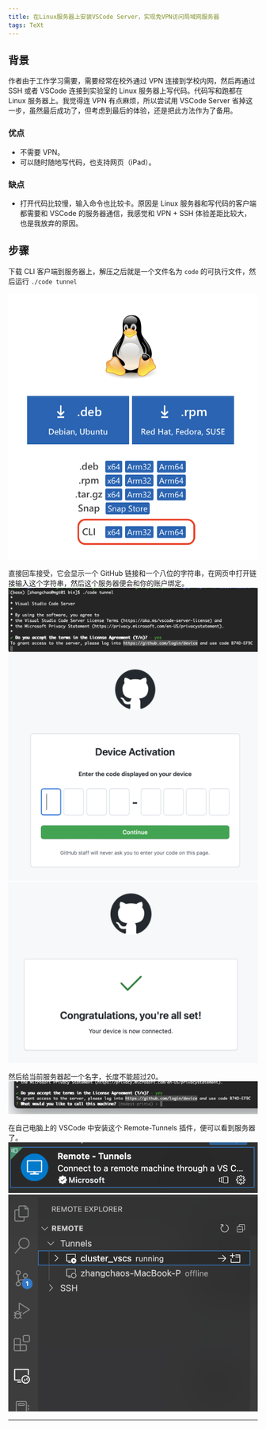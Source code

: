 ```yaml
---
title: 在Linux服务器上安装VSCode Server，实现免VPN访问局域网服务器
tags: TeXt
---
```



## 背景
作者由于工作学习需要，需要经常在校外通过 VPN 连接到学校内网，然后再通过 SSH 或者 VSCode 连接到实验室的 Linux 服务器上写代码。代码写和跑都在 Linux 服务器上。我觉得连 VPN 有点麻烦，所以尝试用 VSCode Server 省掉这一步，虽然最后成功了，但考虑到最后的体验，还是把此方法作为了备用。 


### 优点
- 不需要 VPN。
- 可以随时随地写代码，也支持网页（iPad）。


### 缺点
- 打开代码比较慢，输入命令也比较卡。原因是 Linux 服务器和写代码的客户端都需要和 VSCode 的服务器通信，我感觉和 VPN + SSH 体验差距比较大，也是我放弃的原因。


## 步骤
下载 CLI 客户端到服务器上，解压之后就是一个文件名为 `code` 的可执行文件，然后运行 `./code tunnel`


![0](https://github.com/zhangchaosd/superchao/raw/master/_posts/assets/20230130/0.png)


直接回车接受，它会显示一个 GitHub 链接和一个八位的字符串，在网页中打开链接输入这个字符串，然后这个服务器便会和你的账户绑定。
![1](https://github.com/zhangchaosd/superchao/raw/master/_posts/assets/20230130/1.png)
![2](https://github.com/zhangchaosd/superchao/raw/master/_posts/assets/20230130/2.png)
![3](https://github.com/zhangchaosd/superchao/raw/master/_posts/assets/20230130/3.png)

然后给当前服务器起一个名字，长度不能超过20。
![4](https://github.com/zhangchaosd/superchao/raw/master/_posts/assets/20230130/4.png)

在自己电脑上的 VSCode 中安装这个 Remote-Tunnels 插件，便可以看到服务器了。
![5](https://github.com/zhangchaosd/superchao/raw/master/_posts/assets/20230130/5.png)
![6](https://github.com/zhangchaosd/superchao/raw/master/_posts/assets/20230130/6.png)



<!--more-->

---

<!-- If you like TeXt, don't forget to give me a star. :star2:

[![Star This Project](https://img.shields.io/github/stars/kitian616/jekyll-TeXt-theme.svg?label=Stars&style=social)](https://github.com/kitian616/jekyll-TeXt-theme/) -->
